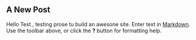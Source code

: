 ## A New Post
Hello Test , testing prose tu build an awesone site.
Enter text in [Markdown](http://daringfireball.net/projects/markdown/). Use the toolbar above, or click the **?** button for formatting help.
